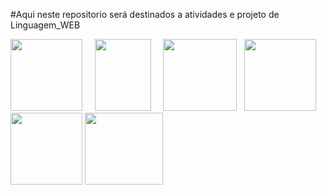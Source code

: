 #Aqui neste repositorio será destinados a atividades e projeto de Linguagem_WEB
<div><img src="https://upload.wikimedia.org/wikipedia/commons/thumb/6/61/HTML5_logo_and_wordmark.svg/2048px-HTML5_logo_and_wordmark.svg.png" height="115" width="115">    
     <img src="https://upload.wikimedia.org/wikipedia/commons/thumb/d/d5/CSS3_logo_and_wordmark.svg/1452px-CSS3_logo_and_wordmark.svg.png" height="115" width="90">    
     <img src="https://i0.wp.com/pt.mundobabushka.com/wp-content/uploads/sites/5/2016/03/js-logo.png?fit=500%2C500&ssl=1" height="115" width="118">  
     <img src="https://cdn.icon-icons.com/icons2/2107/PNG/512/file_type_vscode_icon_130084.png" height="115" width="115">  
     <img src="https://play-lh.googleusercontent.com/I1foi2Irrv7tW9ee9kgP0wfnMzaVb6y17muvpKsFcUrKYsDlmCyWuTRh5m93KJZ24dY" height="115" width="115">
     <img src="https://i.pinimg.com/originals/04/a5/16/04a51688942090f8e4d444bd32688387.png" height="115" width="125">
     
